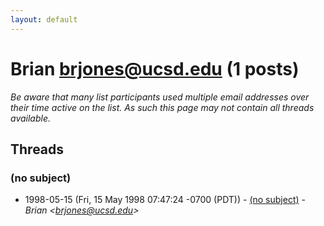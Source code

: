 ```yaml
---
layout: default
---
```


# Brian <brjones@ucsd.edu> (1 posts)

_Be aware that many list participants used multiple email addresses over their time active on the list. As such this page may not contain all threads available._

## Threads

### (no subject)
+ 1998-05-15 (Fri, 15 May 1998 07:47:24 -0700 (PDT)) - [(no subject)](/archive/1998/05/2b04b9cb21c8013b72196cda68ce41961bc070c9e33d18190f67670ada7440d2) - _Brian \<brjones@ucsd.edu\>_

